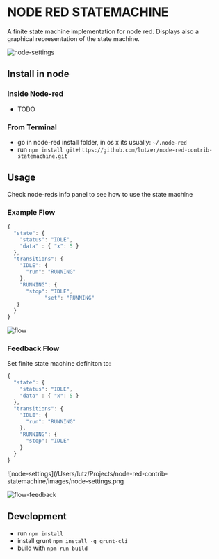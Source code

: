 # NODE RED STATEMACHINE

A finite state machine implementation for node red. Displays also a graphical representation of the state machine.

![node-settings](/Users/lutz/Projects/node-red-contrib-statemachine/images/node-settings.png)

## Install in node

### Inside Node-red

* TODO

### From Terminal

* go in node-red install folder, in os x its usually: `~/.node-red`
* run `npm install git+https://github.com/lutzer/node-red-contrib-statemachine.git`

## Usage

Check node-reds info panel to see how to use the state machine

### Example Flow

```javascript
{
  "state": {
    "status": "IDLE",
    "data" : { "x": 5 }
  },
  "transitions": {
    "IDLE": {
      "run": "RUNNING"
    },
    "RUNNING": {
      "stop": "IDLE",
			"set": "RUNNING"
​   }
  }
}
```

![flow](/Users/lutz/Projects/node-red-contrib-statemachine/images/flow.png)



### Feedback Flow

Set finite state machine definiton to:

```javascript
{
  "state": {
    "status": "IDLE",
    "data" : { "x": 5 }
  },
  "transitions": {
    "IDLE": {
      "run": "RUNNING"
    },
    "RUNNING": {
      "stop": "IDLE"
    }
  }
}
```

![node-settings](/Users/lutz/Projects/node-red-contrib-statemachine/images/node-settings.png

![flow-feedback](/Users/lutz/Projects/node-red-contrib-statemachine/images/flow-feedback.png)

## Development

* run `npm install`
* install grunt `npm install -g grunt-cli`
* build with `npm run build`
